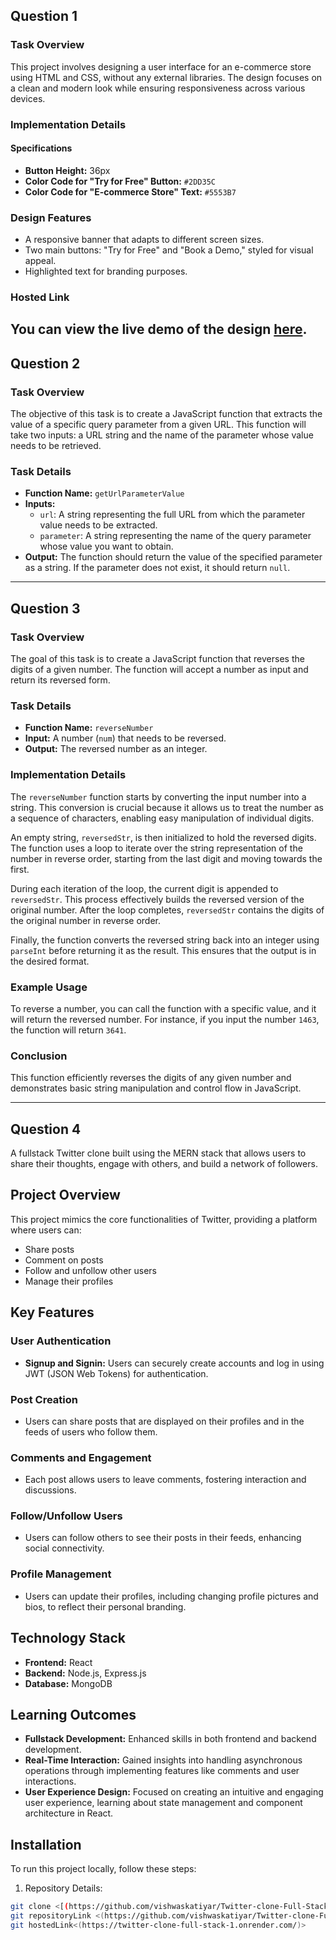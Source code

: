 
## Question 1

### Task Overview
This project involves designing a user interface for an e-commerce store using HTML and CSS, without any external libraries. The design focuses on a clean and modern look while ensuring responsiveness across various devices.

### Implementation Details

#### Specifications
- **Button Height:** 36px
- **Color Code for "Try for Free" Button:** `#2DD35C`
- **Color Code for "E-commerce Store" Text:** `#5553B7`

### Design Features
- A responsive banner that adapts to different screen sizes.
- Two main buttons: "Try for Free" and "Book a Demo," styled for visual appeal.
- Highlighted text for branding purposes.
### Hosted Link
You can view the live demo of the design [here](https://vishwaskatiyar.github.io/Kommunicate-Submission/Question%201/index.html).
---
## Question 2

### Task Overview
The objective of this task is to create a JavaScript function that extracts the value of a specific query parameter from a given URL. This function will take two inputs: a URL string and the name of the parameter whose value needs to be retrieved.

### Task Details
- **Function Name:** `getUrlParameterValue`
- **Inputs:**
  - `url`: A string representing the full URL from which the parameter value needs to be extracted.
  - `parameter`: A string representing the name of the query parameter whose value you want to obtain.
- **Output:** The function should return the value of the specified parameter as a string. If the parameter does not exist, it should return `null`.

---

## Question 3

### Task Overview
The goal of this task is to create a JavaScript function that reverses the digits of a given number. The function will accept a number as input and return its reversed form.

### Task Details
- **Function Name:** `reverseNumber`
- **Input:** A number (`num`) that needs to be reversed.
- **Output:** The reversed number as an integer.

### Implementation Details
The `reverseNumber` function starts by converting the input number into a string. This conversion is crucial because it allows us to treat the number as a sequence of characters, enabling easy manipulation of individual digits.

An empty string, `reversedStr`, is then initialized to hold the reversed digits. The function uses a loop to iterate over the string representation of the number in reverse order, starting from the last digit and moving towards the first.

During each iteration of the loop, the current digit is appended to `reversedStr`. This process effectively builds the reversed version of the original number. After the loop completes, `reversedStr` contains the digits of the original number in reverse order.

Finally, the function converts the reversed string back into an integer using `parseInt` before returning it as the result. This ensures that the output is in the desired format.

### Example Usage
To reverse a number, you can call the function with a specific value, and it will return the reversed number. For instance, if you input the number `1463`, the function will return `3641`.

### Conclusion
This function efficiently reverses the digits of any given number and demonstrates basic string manipulation and control flow in JavaScript.



---
## Question 4

A fullstack Twitter clone built using the MERN stack that allows users to share their thoughts, engage with others, and build a network of followers.

## Project Overview

This project mimics the core functionalities of Twitter, providing a platform where users can:

- Share posts
- Comment on posts
- Follow and unfollow other users
- Manage their profiles

## Key Features

### User Authentication

- **Signup and Signin:** Users can securely create accounts and log in using JWT (JSON Web Tokens) for authentication.

### Post Creation

- Users can share posts that are displayed on their profiles and in the feeds of users who follow them.

### Comments and Engagement

- Each post allows users to leave comments, fostering interaction and discussions.

### Follow/Unfollow Users

- Users can follow others to see their posts in their feeds, enhancing social connectivity.

### Profile Management

- Users can update their profiles, including changing profile pictures and bios, to reflect their personal branding.

## Technology Stack

- **Frontend:** React
- **Backend:** Node.js, Express.js
- **Database:** MongoDB

## Learning Outcomes

- **Fullstack Development:** Enhanced skills in both frontend and backend development.
- **Real-Time Interaction:** Gained insights into handling asynchronous operations through implementing features like comments and user interactions.
- **User Experience Design:** Focused on creating an intuitive and engaging user experience, learning about state management and component architecture in React.

## Installation

To run this project locally, follow these steps:

1.  Repository Details:
   ```bash
   git clone <[(https://github.com/vishwaskatiyar/Twitter-clone-Full-Stack.git)>
   git repositoryLink <(https://github.com/vishwaskatiyar/Twitter-clone-Full-Stack)>
   git hostedLink<(https://twitter-clone-full-stack-1.onrender.com/)>


